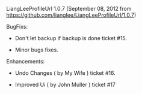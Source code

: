 LiangLeeProfileUrl 1.0.7
(September 08, 2012 from https://github.com/lianglee/LiangLeeProfileUrl/1.0.7)

BugFixs:

* Don't let backup if backup is done ticket #15.

* Minor bugs fixes.

 Enhancements:

* Undo Changes ( by My Wife ) ticket #16.

* Improved Ui ( by John Muller ) ticket #17
